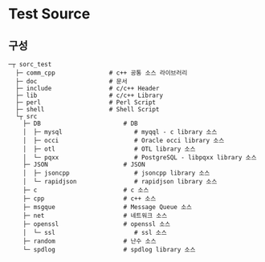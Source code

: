 # Test Source

## 구성

    ─┬ sorc_test
      ├─ comm_cpp               # c++ 공통 소스 라이브러리
      ├─ doc                    # 문서
      ├─ include                # c/c++ Header
      ├─ lib                    # c/c++ Library
      ├─ perl                   # Perl Script
      ├─ shell                  # Shell Script
      └┬ src
        ├─ DB                       # DB
        │  ├─ mysql                    # myqql - c library 소스
        │  ├─ occi                     # Oracle occi library 소스
        │  ├─ otl                      # OTL library 소스
        │  └─ pqxx                     # PostgreSQL - libpqxx library 소스
        ├─ JSON                     # JSON
        │  ├─ jsoncpp                  # jsoncpp library 소스
        │  └─ rapidjson                # rapidjson library 소스
        ├─ c                        # c 소스
        ├─ cpp                      # c++ 소스
        ├─ msgque                   # Message Queue 소스
        ├─ net                      # 네트워크 소스
        ├─ openssl                  # openssl 소스
        │  └─ ssl                      # ssl 소스
        ├─ random                   # 난수 소스
        └─ spdlog                   # spdlog library 소스

